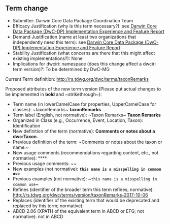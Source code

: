 ## Term change

* Submitter: Darwin Core Data Package Coordination Team
* Efficacy Justification (why is this term necessary?): see [Darwin Core Data Package (DwC-DP) Implementation Experience and Feature Report](https://gbif.github.io/dwc-dp/docs/dwc_dp_implementation_feature_reports.pdf)
* Demand Justification (name at least two organizations that independently need this term): see [Darwin Core Data Package (DwC-DP) Implementation Experience and Feature Report](https://gbif.github.io/dwc-dp/docs/dwc_dp_implementation_feature_reports.pdf)
* Stability Justification (what concerns are there that this might affect existing implementations?): None
* Implications for dwciri: namespace (does this change affect a dwciri term version)?: To be determined by DwC-MG

Current Term definition: http://rs.tdwg.org/dwc/terms/taxonRemarks

Proposed attributes of the new term version (Please put actual changes to be implemented in **bold** and ~strikethrough~):

* Term name (in lowerCamelCase for properties, UpperCamelCase for classes): ~taxonRemarks~ **taxonRemarks**
* Term label (English, not normative): ~Taxon Remarks~ **Taxon Remarks**
* Organized in Class (e.g., Occurrence, Event, Location, Taxon): Identification
* New definition of the term (normative): **Comments or notes about a dwc:Taxon.**
* Previous definition of the term: ~Comments or notes about the taxon or name.~
* New usage comments (recommendations regarding content, etc., not normative): **** 
* Previous usage comments: ~~
* New examples (not normative): **`this name is a misspelling in common use`**
* Previous examples (not normative): ~`this name is a misspelling in common use`~
* Refines (identifier of the broader term this term refines; normative): http://rs.tdwg.org/dwc/terms/version/taxonRemarks-2017-10-06
* Replaces (identifier of the existing term that would be deprecated and replaced by this term; normative): 
* ABCD 2.06 (XPATH of the equivalent term in ABCD or EFG; not normative): not in ABCD
